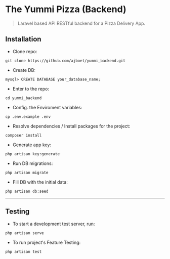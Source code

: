 # The Yummi Pizza (Backend)

> Laravel based API RESTful backend for a Pizza Delivery App.


## Installation


* Clone repo:

```
git clone https://github.com/ajboet/yummi_backend.git
```

* Create DB:

```
mysql> CREATE DATABASE your_database_name;
```

* Enter to the repo:

```
cd yummi_backend
```

* Config. the Enviroment variables:

```
cp .env.example .env
```

* Resolve dependencies / Install packages for the project:

```
composer install
```

* Generate app key:

```
php artisan key:generate
```

* Run DB migrations:

```
php artisan migrate
```

* Fill DB with the initial data:

```
php artisan db:seed
```
----


## Testing


* To start a development test server, run:

```
php artisan serve
```

* To run project's Feature Testing:

```
php artisan test
```